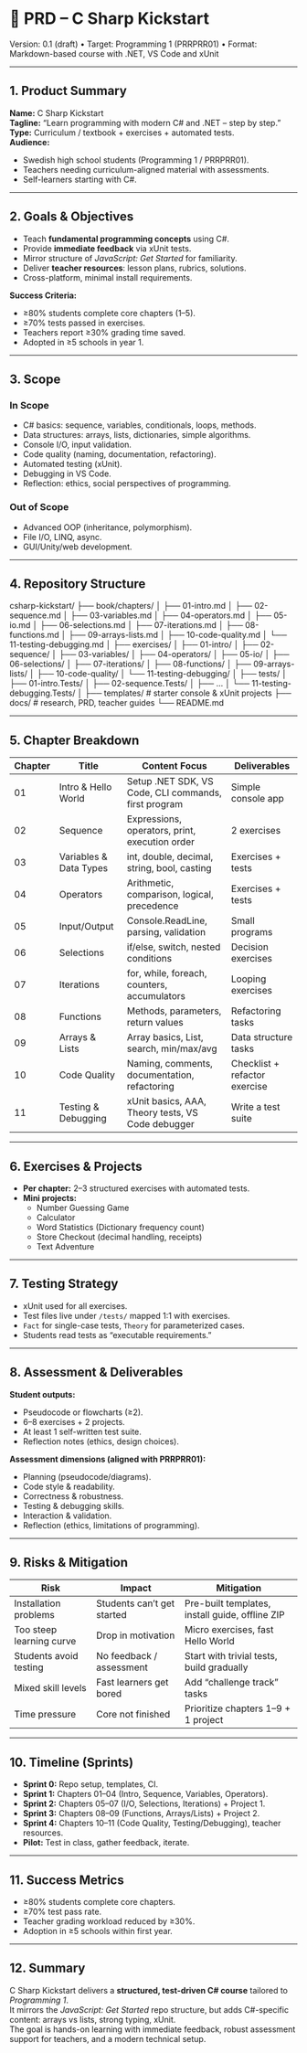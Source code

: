 # 📑 PRD – C Sharp Kickstart
Version: 0.1 (draft) • Target: Programming 1 (PRRPRR01) • Format: Markdown-based course with .NET, VS Code and xUnit

---

## 1. Product Summary

**Name:** C Sharp Kickstart  
**Tagline:** “Learn programming with modern C# and .NET – step by step.”  
**Type:** Curriculum / textbook + exercises + automated tests.  
**Audience:**  
- Swedish high school students (Programming 1 / PRRPRR01).  
- Teachers needing curriculum-aligned material with assessments.  
- Self-learners starting with C#.  

---

## 2. Goals & Objectives

- Teach **fundamental programming concepts** using C#.  
- Provide **immediate feedback** via xUnit tests.  
- Mirror structure of *JavaScript: Get Started* for familiarity.  
- Deliver **teacher resources**: lesson plans, rubrics, solutions.  
- Cross-platform, minimal install requirements.  

**Success Criteria:**  
- ≥80% students complete core chapters (1–5).  
- ≥70% tests passed in exercises.  
- Teachers report ≥30% grading time saved.  
- Adopted in ≥5 schools in year 1.  

---

## 3. Scope

### In Scope
- C# basics: sequence, variables, conditionals, loops, methods.  
- Data structures: arrays, lists, dictionaries, simple algorithms.  
- Console I/O, input validation.  
- Code quality (naming, documentation, refactoring).  
- Automated testing (xUnit).  
- Debugging in VS Code.  
- Reflection: ethics, social perspectives of programming.  

### Out of Scope
- Advanced OOP (inheritance, polymorphism).  
- File I/O, LINQ, async.  
- GUI/Unity/web development.  

---

## 4. Repository Structure

csharp-kickstart/
├── book/chapters/
│ ├── 01-intro.md
│ ├── 02-sequence.md
│ ├── 03-variables.md
│ ├── 04-operators.md
│ ├── 05-io.md
│ ├── 06-selections.md
│ ├── 07-iterations.md
│ ├── 08-functions.md
│ ├── 09-arrays-lists.md
│ ├── 10-code-quality.md
│ └── 11-testing-debugging.md
│
├── exercises/
│ ├── 01-intro/
│ ├── 02-sequence/
│ ├── 03-variables/
│ ├── 04-operators/
│ ├── 05-io/
│ ├── 06-selections/
│ ├── 07-iterations/
│ ├── 08-functions/
│ ├── 09-arrays-lists/
│ ├── 10-code-quality/
│ └── 11-testing-debugging/
│
├── tests/
│ ├── 01-intro.Tests/
│ ├── 02-sequence.Tests/
│ ├── ...
│ └── 11-testing-debugging.Tests/
│
├── templates/ # starter console & xUnit projects
├── docs/ # research, PRD, teacher guides
└── README.md


---

## 5. Chapter Breakdown

| Chapter | Title | Content Focus | Deliverables |
|---------|-------|---------------|--------------|
| 01 | Intro & Hello World | Setup .NET SDK, VS Code, CLI commands, first program | Simple console app |
| 02 | Sequence | Expressions, operators, print, execution order | 2 exercises |
| 03 | Variables & Data Types | int, double, decimal, string, bool, casting | Exercises + tests |
| 04 | Operators | Arithmetic, comparison, logical, precedence | Exercises + tests |
| 05 | Input/Output | Console.ReadLine, parsing, validation | Small programs |
| 06 | Selections | if/else, switch, nested conditions | Decision exercises |
| 07 | Iterations | for, while, foreach, counters, accumulators | Looping exercises |
| 08 | Functions | Methods, parameters, return values | Refactoring tasks |
| 09 | Arrays & Lists | Array basics, List<T>, search, min/max/avg | Data structure tasks |
| 10 | Code Quality | Naming, comments, documentation, refactoring | Checklist + refactor exercise |
| 11 | Testing & Debugging | xUnit basics, AAA, Theory tests, VS Code debugger | Write a test suite |

---

## 6. Exercises & Projects

- **Per chapter:** 2–3 structured exercises with automated tests.  
- **Mini projects:**  
  - Number Guessing Game  
  - Calculator  
  - Word Statistics (Dictionary frequency count)  
  - Store Checkout (decimal handling, receipts)  
  - Text Adventure  

---

## 7. Testing Strategy

- xUnit used for all exercises.  
- Test files live under `/tests/` mapped 1:1 with exercises.  
- `Fact` for single-case tests, `Theory` for parameterized cases.  
- Students read tests as “executable requirements.”  

---

## 8. Assessment & Deliverables

**Student outputs:**  
- Pseudocode or flowcharts (≥2).  
- 6–8 exercises + 2 projects.  
- At least 1 self-written test suite.  
- Reflection notes (ethics, design choices).  

**Assessment dimensions (aligned with PRRPRR01):**  
- Planning (pseudocode/diagrams).  
- Code style & readability.  
- Correctness & robustness.  
- Testing & debugging skills.  
- Interaction & validation.  
- Reflection (ethics, limitations of programming).  

---

## 9. Risks & Mitigation

| Risk | Impact | Mitigation |
|------|--------|------------|
| Installation problems | Students can’t get started | Pre-built templates, install guide, offline ZIP |
| Too steep learning curve | Drop in motivation | Micro exercises, fast Hello World |
| Students avoid testing | No feedback / assessment | Start with trivial tests, build gradually |
| Mixed skill levels | Fast learners get bored | Add “challenge track” tasks |
| Time pressure | Core not finished | Prioritize chapters 1–9 + 1 project |

---

## 10. Timeline (Sprints)

- **Sprint 0:** Repo setup, templates, CI.  
- **Sprint 1:** Chapters 01–04 (Intro, Sequence, Variables, Operators).  
- **Sprint 2:** Chapters 05–07 (I/O, Selections, Iterations) + Project 1.  
- **Sprint 3:** Chapters 08–09 (Functions, Arrays/Lists) + Project 2.  
- **Sprint 4:** Chapters 10–11 (Code Quality, Testing/Debugging), teacher resources.  
- **Pilot:** Test in class, gather feedback, iterate.  

---

## 11. Success Metrics

- ≥80% students complete core chapters.  
- ≥70% test pass rate.  
- Teacher grading workload reduced by ≥30%.  
- Adoption in ≥5 schools within first year.  

---

## 12. Summary

C Sharp Kickstart delivers a **structured, test-driven C# course** tailored to *Programming 1*.  
It mirrors the *JavaScript: Get Started* repo structure, but adds C#-specific content: arrays vs lists, strong typing, xUnit.  
The goal is hands-on learning with immediate feedback, robust assessment support for teachers, and a modern technical setup.
